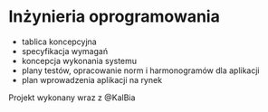 # Inżynieria oprogramowania
- tablica koncepcyjna
- specyfikacja wymagań
- koncepcja wykonania systemu
- plany testów, opracowanie norm i harmonogramów dla aplikacji
- plan wprowadzenia aplikacji na rynek 

Projekt wykonany wraz z @KalBia
